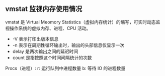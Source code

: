 ## vmstat 监视内存使用情况

vmstat 是 Virtual Meomory Statistics（虚拟内存统计）的缩写，可实时动态监视操作系统的虚拟内存、进程、CPU 活动。

* -V 表示打印出版本信息
* -n 表示在周期性循环输出时，输出的头部信息仅显示一次
* delay 是两次输出之间的延迟时间
* count 是指按照这个时间间隔统计的次数

Procs（进程）:
r: 运行队列中进程数量
b: 等待 IO 的进程数量
